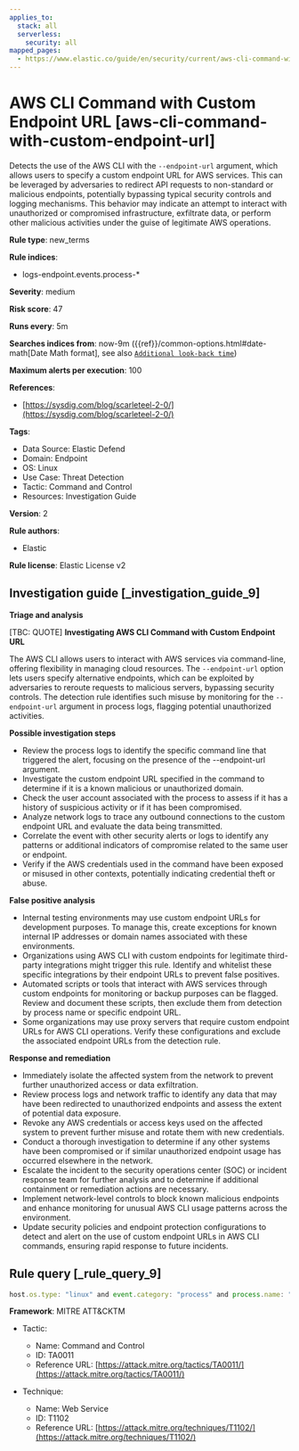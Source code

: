 ```yaml
---
applies_to:
  stack: all
  serverless:
    security: all
mapped_pages:
  - https://www.elastic.co/guide/en/security/current/aws-cli-command-with-custom-endpoint-url.html
---
```


# AWS CLI Command with Custom Endpoint URL [aws-cli-command-with-custom-endpoint-url]

Detects the use of the AWS CLI with the `--endpoint-url` argument, which allows users to specify a custom endpoint URL for AWS services. This can be leveraged by adversaries to redirect API requests to non-standard or malicious endpoints, potentially bypassing typical security controls and logging mechanisms. This behavior may indicate an attempt to interact with unauthorized or compromised infrastructure, exfiltrate data, or perform other malicious activities under the guise of legitimate AWS operations.

**Rule type**: new_terms

**Rule indices**:

* logs-endpoint.events.process-*

**Severity**: medium

**Risk score**: 47

**Runs every**: 5m

**Searches indices from**: now-9m ({{ref}}/common-options.html#date-math[Date Math format], see also [`Additional look-back time`](docs-content://solutions/security/detect-and-alert/create-detection-rule.md#rule-schedule))

**Maximum alerts per execution**: 100

**References**:

* [https://sysdig.com/blog/scarleteel-2-0/](https://sysdig.com/blog/scarleteel-2-0/)

**Tags**:

* Data Source: Elastic Defend
* Domain: Endpoint
* OS: Linux
* Use Case: Threat Detection
* Tactic: Command and Control
* Resources: Investigation Guide

**Version**: 2

**Rule authors**:

* Elastic

**Rule license**: Elastic License v2

## Investigation guide [_investigation_guide_9]

**Triage and analysis**

[TBC: QUOTE]
**Investigating AWS CLI Command with Custom Endpoint URL**

The AWS CLI allows users to interact with AWS services via command-line, offering flexibility in managing cloud resources. The `--endpoint-url` option lets users specify alternative endpoints, which can be exploited by adversaries to reroute requests to malicious servers, bypassing security controls. The detection rule identifies such misuse by monitoring for the `--endpoint-url` argument in process logs, flagging potential unauthorized activities.

**Possible investigation steps**

* Review the process logs to identify the specific command line that triggered the alert, focusing on the presence of the --endpoint-url argument.
* Investigate the custom endpoint URL specified in the command to determine if it is a known malicious or unauthorized domain.
* Check the user account associated with the process to assess if it has a history of suspicious activity or if it has been compromised.
* Analyze network logs to trace any outbound connections to the custom endpoint URL and evaluate the data being transmitted.
* Correlate the event with other security alerts or logs to identify any patterns or additional indicators of compromise related to the same user or endpoint.
* Verify if the AWS credentials used in the command have been exposed or misused in other contexts, potentially indicating credential theft or abuse.

**False positive analysis**

* Internal testing environments may use custom endpoint URLs for development purposes. To manage this, create exceptions for known internal IP addresses or domain names associated with these environments.
* Organizations using AWS CLI with custom endpoints for legitimate third-party integrations might trigger this rule. Identify and whitelist these specific integrations by their endpoint URLs to prevent false positives.
* Automated scripts or tools that interact with AWS services through custom endpoints for monitoring or backup purposes can be flagged. Review and document these scripts, then exclude them from detection by process name or specific endpoint URL.
* Some organizations may use proxy servers that require custom endpoint URLs for AWS CLI operations. Verify these configurations and exclude the associated endpoint URLs from the detection rule.

**Response and remediation**

* Immediately isolate the affected system from the network to prevent further unauthorized access or data exfiltration.
* Review process logs and network traffic to identify any data that may have been redirected to unauthorized endpoints and assess the extent of potential data exposure.
* Revoke any AWS credentials or access keys used on the affected system to prevent further misuse and rotate them with new credentials.
* Conduct a thorough investigation to determine if any other systems have been compromised or if similar unauthorized endpoint usage has occurred elsewhere in the network.
* Escalate the incident to the security operations center (SOC) or incident response team for further analysis and to determine if additional containment or remediation actions are necessary.
* Implement network-level controls to block known malicious endpoints and enhance monitoring for unusual AWS CLI usage patterns across the environment.
* Update security policies and endpoint protection configurations to detect and alert on the use of custom endpoint URLs in AWS CLI commands, ensuring rapid response to future incidents.


## Rule query [_rule_query_9]

```js
host.os.type: "linux" and event.category: "process" and process.name: "aws" and process.args:  "--endpoint-url"
```

**Framework**: MITRE ATT&CKTM

* Tactic:

    * Name: Command and Control
    * ID: TA0011
    * Reference URL: [https://attack.mitre.org/tactics/TA0011/](https://attack.mitre.org/tactics/TA0011/)

* Technique:

    * Name: Web Service
    * ID: T1102
    * Reference URL: [https://attack.mitre.org/techniques/T1102/](https://attack.mitre.org/techniques/T1102/)



